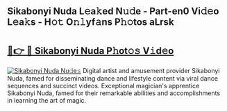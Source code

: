 ## Sikabonyi Nuda L𝚎a𝚔ed N𝚞𝚍e - Part-en0 Vi𝚍𝚎o L𝚎a𝚔s - H𝚘𝚝 O𝚗𝚕yf𝚊ns P𝚑𝚘tos aLrsk

# <h2><a href="http://kfbimtg.oniu.top/?m=Sikabonyi+Nuda">🔗👉 🔴 Sikabonyi Nuda P𝚑ot𝚘𝚜 V𝚒d𝚎o</a></h2>

[![Sikabonyi Nuda Nu𝚍e𝚜](https://i.imgur.com/0qMVB7G.gif)](http://kfbimtg.oniu.top/?m=Sikabonyi+Nuda)
Digital artist and amusement provider Sikabonyi Nuda, famed for disseminating dance and lifestyle content via viral dance sequences and succinct videos. Exceptional magician's apprentice Sikabonyi Nuda, famed for their remarkable abilities and accomplishments in learning the art of magic.  

